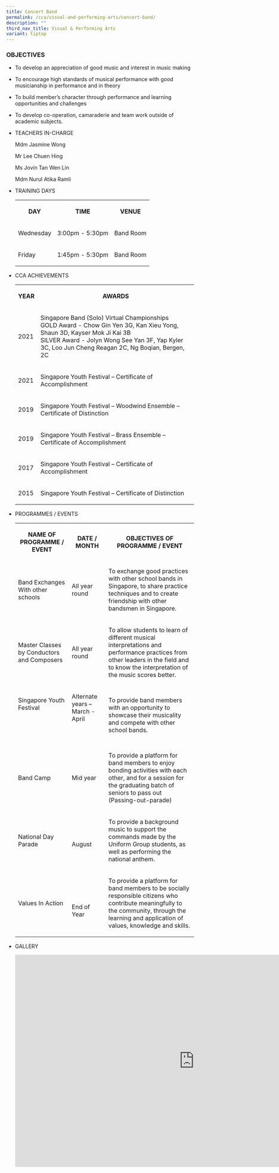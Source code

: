 ```yaml
---
title: Concert Band
permalink: /cca/visual-and-performing-arts/concert-band/
description: ""
third_nav_title: Visual & Performing Arts
variant: tiptap
---
```

<h3>OBJECTIVES</h3><ul data-tight="true" class="tight"><li><p>To develop an appreciation of good music and interest in music making</p></li><li><p>To encourage high standards of musical performance with good musicianship in performance and in theory</p></li><li><p>To build member’s character through performance and learning opportunities and challenges</p></li><li><p>To develop co-operation, camaraderie and team work outside of academic subjects.</p></li></ul><ul><li><p>TEACHERS IN-CHARGE</p><p>Mdm Jasmine Wong</p><p>Mr Lee Chuen Hing</p><p>Ms Jovin Tan Wen Lin</p><p>Mdm Nurul Atika Ramli<br></p></li><li><p>TRAINING DAYS</p><p></p><table><tbody><tr><th rowspan="1" colspan="1"><p>DAY</p></th><th rowspan="1" colspan="1"><p>TIME</p></th><th rowspan="1" colspan="1"><p>VENUE</p></th></tr><tr><td rowspan="1" colspan="1"><p>Wednesday</p></td><td rowspan="1" colspan="1"><p>3:00pm - 5:30pm</p></td><td rowspan="1" colspan="1"><p>Band Room</p></td></tr><tr><td rowspan="1" colspan="1"><p>Friday</p></td><td rowspan="1" colspan="1"><p>1:45pm - 5:30pm</p></td><td rowspan="1" colspan="1"><p>Band Room</p></td></tr></tbody></table></li><li><p>CCA ACHIEVEMENTS</p><p></p><table><tbody><tr><th rowspan="1" colspan="1"><p>YEAR</p></th><th rowspan="1" colspan="1"><p>AWARDS</p></th></tr><tr><td rowspan="1" colspan="1"><p>2021</p></td><td rowspan="1" colspan="1"><p>Singapore Band (Solo) Virtual Championships<br>GOLD Award - Chow Gin Yen 3G, Kan Xieu Yong, Shaun 3D, Kayser Mok Ji Kai 3B<br>SILVER Award - Jolyn Wong See Yan 3F, Yap Kyler 3C, Loo Jun Cheng Reagan 2C, Ng Boqian, Bergen, 2C<br></p></td></tr><tr><td rowspan="1" colspan="1"><p>2021</p></td><td rowspan="1" colspan="1"><p>Singapore Youth Festival – Certificate of Accomplishment</p></td></tr><tr><td rowspan="1" colspan="1"><p>2019</p></td><td rowspan="1" colspan="1"><p>Singapore Youth Festival – Woodwind Ensemble – Certificate of Distinction<br></p></td></tr><tr><td rowspan="1" colspan="1"><p>2019</p></td><td rowspan="1" colspan="1"><p>Singapore Youth Festival – Brass Ensemble – Certificate of Accomplishment<br></p></td></tr><tr><td rowspan="1" colspan="1"><p>2017</p></td><td rowspan="1" colspan="1"><p>Singapore Youth Festival – Certificate of Accomplishment<br></p></td></tr><tr><td rowspan="1" colspan="1"><p>2015</p></td><td rowspan="1" colspan="1"><p>Singapore Youth Festival – Certificate of Distinction</p></td></tr></tbody></table></li><li><p>PROGRAMMES / EVENTS</p><p></p><table><tbody><tr><th rowspan="1" colspan="1"><p>NAME OF PROGRAMME / EVENT</p></th><th rowspan="1" colspan="1"><p>DATE / MONTH</p></th><th rowspan="1" colspan="1"><p>OBJECTIVES OF PROGRAMME / EVENT</p></th></tr><tr><td rowspan="1" colspan="1"><p>Band Exchanges With other schools</p></td><td rowspan="1" colspan="1"><p>All year round</p></td><td rowspan="1" colspan="1"><p>To exchange good practices with other school bands in Singapore, to share practice techniques and to create friendship with other bandsmen in Singapore.</p></td></tr><tr><td rowspan="1" colspan="1"><p>Master Classes by Conductors and Composers</p></td><td rowspan="1" colspan="1"><p>All year round</p></td><td rowspan="1" colspan="1"><p>To allow students to learn of different musical interpretations and performance practices from other leaders in the field and to know the interpretation of the music scores better.</p></td></tr><tr><td rowspan="1" colspan="1"><p>Singapore Youth Festival <br><br><br><br></p></td><td rowspan="1" colspan="1"><p>Alternate years – March - April<br><br><br></p></td><td rowspan="1" colspan="1"><p>To provide band members with an opportunity to showcase their musicality and compete with other school bands.</p></td></tr><tr><td rowspan="1" colspan="1"><p>Band Camp</p></td><td rowspan="1" colspan="1"><p>Mid year<br></p></td><td rowspan="1" colspan="1"><p>To provide a platform for band members to enjoy bonding activities with each other, and for a session for the graduating batch of seniors to pass out (Passing-out-parade)</p></td></tr><tr><td rowspan="1" colspan="1"><p>National Day Parade</p></td><td rowspan="1" colspan="1"><p><br>August</p></td><td rowspan="1" colspan="1"><p>To provide a background music to support the commands made by the Uniform Group students, as well as performing the national anthem.<br></p></td></tr><tr><td rowspan="1" colspan="1"><p>Values In Action</p></td><td rowspan="1" colspan="1"><p><br><br>End of Year</p></td><td rowspan="1" colspan="1"><p>To provide a platform for band members to be socially responsible citizens who contribute meaningfully to the community, through the learning and application of values, knowledge and skills.<br></p></td></tr></tbody></table><p></p></li><li><p>GALLERY</p><p></p><div class="iframe-wrapper"><iframe height="569" width="960" allowfullscreen="true" frameborder="0" src="https://docs.google.com/presentation/d/e/2PACX-1vS3T_nz-hTJ26LBrtmZZIKzj2gZAFk5izUH-RrdzM2z1-hb5VU2bDuEQu4Xp7JkP8DkjKN2BlwxHX0g/embed?start=false&amp;loop=false&amp;delayms=3000"></iframe></div><p></p></li></ul><p></p>